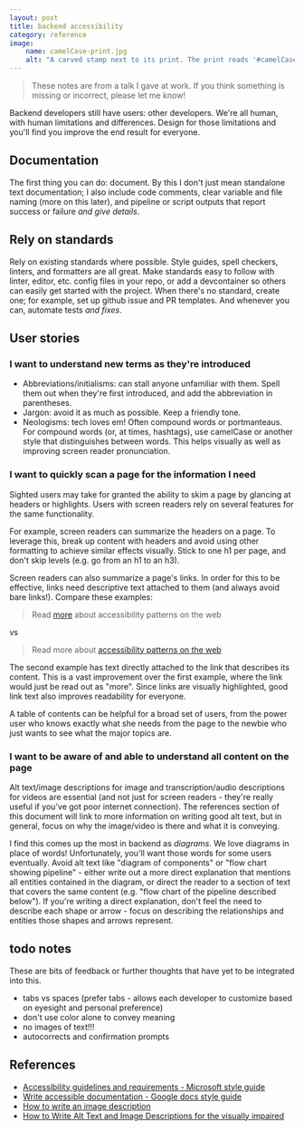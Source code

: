 ```yaml
---
layout: post
title: backend accessibility
category: reference
image: 
    name: camelCase-print.jpg
    alt: "A carved stamp next to its print. The print reads '#camelCase' in a slightly formal-looking italic font."
---
```


> These notes are from a talk I gave at work. If you think something is missing or incorrect, please let me know!

Backend developers still have users: other developers. We're all human, with human limitations and differences. Design for those limitations and you'll find you improve the end result for everyone.

## Documentation

The first thing you can do: document. By this I don't just mean standalone text documentation; I also include code comments, clear variable and file naming (more on this later), and pipeline or script outputs that report success or failure *and give details*.

## Rely on standards

Rely on existing standards where possible. Style guides, spell checkers, linters, and formatters are all great. Make standards easy to follow with linter, editor, etc. config files in your repo, or add a devcontainer so others can easily get started with the project. When there's no standard, create one; for example, set up github issue and PR templates. And whenever you can, automate tests *and fixes*.

## User stories

### I want to understand new terms as they're introduced

- Abbreviations/initialisms: can stall anyone unfamiliar with them. Spell them out when they're first introduced, and add the abbreviation in parentheses.
- Jargon: avoid it as much as possible. Keep a friendly tone.
- Neologisms: tech loves em! Often compound words or portmanteaus. For compound words (or, at times, hashtags), use camelCase or another style that distinguishes between words. This helps visually as well as improving screen reader pronunciation.

### I want to quickly scan a page for the information I need

Sighted users may take for granted the ability to skim a page by glancing at headers or highlights. Users with screen readers rely on several features for the same functionality.

For example, screen readers can summarize the headers on a page. To leverage this, break up content with headers and avoid using other formatting to achieve similar effects visually. Stick to one h1 per page, and don't skip levels (e.g. go from an h1 to an h3).

Screen readers can also summarize a page's links. In order for this to be effective, links need descriptive text attached to them (and always avoid bare links!). Compare these examples:

> Read [more](https://www.w3.org/WAI/ARIA/apg/patterns/) about accessibility patterns on the web

vs

> Read more about [accessibility patterns on the web](https://www.w3.org/WAI/ARIA/apg/patterns/)

The second example has text directly attached to the link that describes its content. This is a vast improvement over the first example, where the link would just be read out as "more". Since links are visually highlighted, good link text also improves readability for everyone.

A table of contents can be helpful for a broad set of users, from the power user who knows exactly what she needs from the page to the newbie who just wants to see what the major topics are.

### I want to be aware of and able to understand all content on the page

Alt text/image descriptions for image and transcription/audio descriptions for videos are essential (and not just for screen readers - they're really useful if you've got poor internet connection). The references section of this document will link to  more information on writing good alt text, but in general, focus on why the image/video is there and what it is conveying.

I find this comes up the most in backend as *diagrams*. We love diagrams in place of words! Unfortunately, you'll want those words for some users eventually. Avoid alt text like "diagram of components" or "flow chart showing pipeline" - either write out a more direct explanation that mentions all entities contained in the diagram, or direct the reader to a section of text that covers the same content (e.g. "flow chart of the pipeline described below"). If you're writing a direct explanation, don't feel the need to describe each shape or arrow - focus on describing the relationships and entities those shapes and arrows represent.

## todo notes

These are bits of feedback or further thoughts that have yet to be integrated into this.

- tabs vs spaces (prefer tabs - allows each developer to customize based on eyesight and personal preference)
- don't use color alone to convey meaning
- no images of text!!!
- autocorrects and confirmation prompts

## References

- [Accessibility guidelines and requirements - Microsoft style guide](https://learn.microsoft.com/en-us/style-guide/accessibility/accessibility-guidelines-requirements)
- [Write accessible documentation - Google docs style guide](https://developers.google.com/style/accessibility)
- [How to write an image description](https://uxdesign.cc/how-to-write-an-image-description-2f30d3bf5546)
- [How to Write Alt Text and Image Descriptions for the visually impaired](https://www.perkins.org/resource/how-write-alt-text-and-image-descriptions-visually-impaired/)


